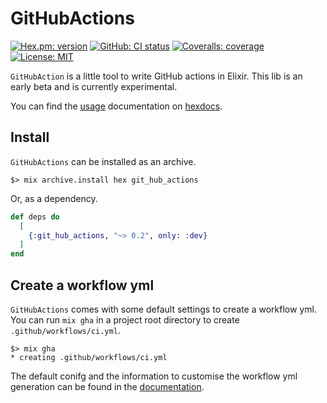 # GitHubActions
[![Hex.pm: version](https://img.shields.io/hexpm/v/git_hub_actions.svg?style=flat-square)](https://hex.pm/packages/git_hub_actions)
[![GitHub: CI status](https://img.shields.io/github/actions/workflow/status/hrzndhrn/git_hub_actions/ci.yml?branch=main&style=flat-square)](https://github.com/hrzndhrn/git_hub_actions/actions)
[![Coveralls: coverage](https://img.shields.io/coveralls/github/hrzndhrn/git_hub_actions?style=flat-square)](https://coveralls.io/github/hrzndhrn/git_hub_actions)
[![License: MIT](https://img.shields.io/badge/License-MIT-yellow.svg?style=flat-square)](https://github.com/hrzndhrn/git_hub_actions/blob/main/LICENSE.md)

`GitHubAction` is a little tool to write GitHub actions in Elixir. This lib
is an early beta and is currently experimental.

You can find the [usage](https://hexdocs.pm/git_hub_actions/usage.html)
documentation on [hexdocs](https://hexdocs.pm/git_hub_actions).

## Install

`GitHubActions` can be installed as an archive.

```shell
$> mix archive.install hex git_hub_actions
```
Or, as a dependency.

``` elixir
def deps do
  [
    {:git_hub_actions, "~> 0.2", only: :dev}
  ]
end
```

## Create a workflow yml

`GitHubActions` comes with some default settings to create a workflow yml. You
can run `mix gha` in a project root directory to create
`.github/workflows/ci.yml`.

```shell
$> mix gha
* creating .github/workflows/ci.yml
```

The default conifg and the information to customise the workflow yml generation
can be found in the [documentation](https://hexdocs.pm/git_hub_actions/usage.html).
